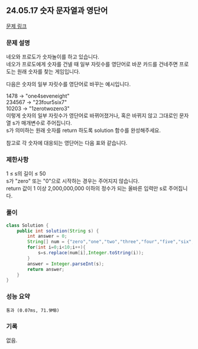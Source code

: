 ## 24.05.17 숫자 문자열과 영단어
[문제 링크](https://school.programmers.co.kr/learn/courses/30/lessons/81301)

### 문제 설명
네오와 프로도가 숫자놀이를 하고 있습니다.  
네오가 프로도에게 숫자를 건넬 때 일부 자릿수를 영단어로 바꾼 카드를 건네주면 프로도는 원래 숫자를 찾는 게임입니다.  

다음은 숫자의 일부 자릿수를 영단어로 바꾸는 예시입니다.  

1478 → "one4seveneight"  
234567 → "23four5six7"  
10203 → "1zerotwozero3"  
이렇게 숫자의 일부 자릿수가 영단어로 바뀌어졌거나, 혹은 바뀌지 않고 그대로인 문자열 s가 매개변수로 주어집니다.  
s가 의미하는 원래 숫자를 return 하도록 solution 함수를 완성해주세요.  

참고로 각 숫자에 대응되는 영단어는 다음 표와 같습니다.  

### 제한사항
1 ≤ s의 길이 ≤ 50  
s가 "zero" 또는 "0"으로 시작하는 경우는 주어지지 않습니다.  
return 값이 1 이상 2,000,000,000 이하의 정수가 되는 올바른 입력만 s로 주어집니다.  
 
### 풀이
```java
class Solution {
    public int solution(String s) {
        int answer = 0;
        String[] num = {"zero","one","two","three","four","five","six","seven","eight","nine"};
        for(int i=0;i<10;i++){
            s=s.replace(num[i],Integer.toString(i));
        }
        answer = Integer.parseInt(s);
        return answer;
    }
}
```

### 성능 요약
	통과 (0.07ms, 71.9MB)  

### 기록
없음.
